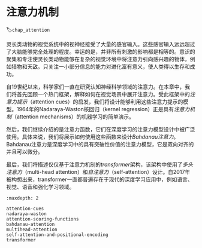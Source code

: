 # 注意力机制
:label:`chap_attention`

灵长类动物的视觉系统中的视神经接受了大量的感官输入。这些感官输入远远超过了大脑能够完全处理的程度。幸运的是，并非所有刺激的影响都是相等的。意识的聚集和专注使灵长类动物能够在复杂的视觉环境中将注意力引向感兴趣的物体，例如猎物和天敌。只关注一小部分信息的能力对进化富有意义，使人类得以生存和成功。

自19世纪以来，科学家们一直在研究认知神经科学领域的注意力。在本章中，我们将首先回顾一个热门框架，解释如何在视觉场景中展开注意力。受此框架中的*注意力提示*（attention cues）的启发，我们将设计能够利用这些注意力提示的模型。1964年的Nadaraya-Waston核回归（kernel regression）正是具有*注意力机制*（attention mechanisms）的机器学习的简单演示。

然后，我们继续介绍的是注意力函数，它们在深度学习的注意力模型设计中被广泛使用。具体来说，我们将展示如何使用这些函数来设计*Bahdanau注意力*。Bahdanau注意力是深度学习中的具有突破性价值的注意力模型，它是双向对齐的并且可以微分。

最后，我们将描述仅仅基于注意力机制的*transformer*架构，该架构中使用了*多头注意力*（multi-head attention）和*自注意力*（self-attention）设计。自2017年被构想出来，transformer一直都普遍存在于现代的深度学习应用中，例如语言、视觉、语音和强化学习领域。

```toc
:maxdepth: 2

attention-cues
nadaraya-waston
attention-scoring-functions
bahdanau-attention
multihead-attention
self-attention-and-positional-encoding
transformer
```
